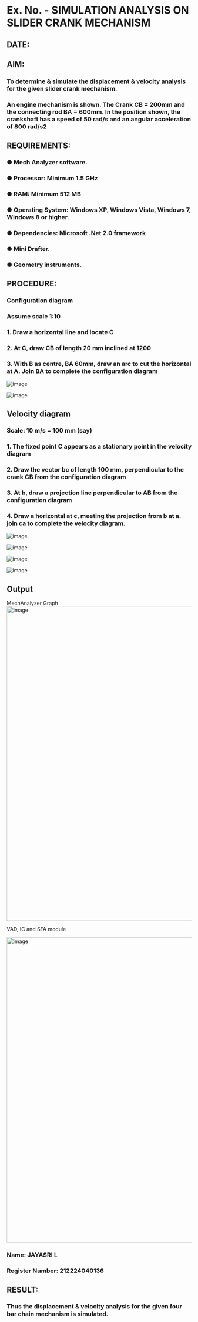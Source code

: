 # Ex. No.  - SIMULATION ANALYSIS ON SLIDER CRANK MECHANISM

## DATE: 

## AIM:
###   To determine & simulate the displacement & velocity analysis for the given slider crank mechanism. 
###   An engine mechanism is shown. The Crank CB = 200mm and the connecting rod BA = 600mm. In the position shown, the crankshaft has a speed of 50 rad/s and an angular acceleration of 800 rad/s2


## REQUIREMENTS:
###   ●	Mech Analyzer software.
###   ●	Processor: Minimum 1.5 GHz
###   ●	RAM: Minimum 512 MB
###   ●	Operating System: Windows XP, Windows Vista, Windows 7, Windows 8 or higher.
###   ●	Dependencies: Microsoft .Net 2.0 framework
###   ●	Mini Drafter.
###   ●	Geometry instruments.

## PROCEDURE:
###  Configuration diagram
###  Assume scale 1:10
###  1. Draw a horizontal line and locate C 
###  2. At C, draw CB of length 20 mm inclined at 1200 
###  3. With B as centre, BA 60mm, draw an arc to cut the horizontal at A. Join BA to complete the configuration diagram 

![image](https://github.com/Sellakumar1987/Ex.-No.2---SIMULATION-ANALYSIS-ON-SLIDER-CRANK-MECHANISM/assets/113594316/0e905314-0fc5-4e13-a513-67c95aced702)

![image](https://github.com/Sellakumar1987/Ex.-No.2---SIMULATION-ANALYSIS-ON-SLIDER-CRANK-MECHANISM/assets/113594316/590ca17d-5a31-427c-816d-975478542bcd)


## Velocity diagram
###  Scale: 10 m/s = 100 mm (say) 
###  1. The fixed point C appears as a stationary point in the velocity diagram 
###  2. Draw the vector bc of length 100 mm, perpendicular to the crank CB from the configuration diagram 
###  3. At b, draw a projection line perpendicular to AB from the configuration diagram 
###  4. Draw a horizontal at c, meeting the projection from b at a. join ca to complete the velocity diagram.

![image](https://github.com/Sellakumar1987/Ex.-No.2---SIMULATION-ANALYSIS-ON-SLIDER-CRANK-MECHANISM/assets/113594316/23ca1772-5a92-4b8b-a8bc-e149da33d297)

![image](https://github.com/Sellakumar1987/Ex.-No.2---SIMULATION-ANALYSIS-ON-SLIDER-CRANK-MECHANISM/assets/113594316/d1412f9a-dcab-4433-a9a5-b5d6d19257b9)

![image](https://github.com/Sellakumar1987/Ex.-No.2---SIMULATION-ANALYSIS-ON-SLIDER-CRANK-MECHANISM/assets/113594316/b703f1f3-def1-4fd9-a9da-6b5c4d57b632)

![image](https://github.com/Sellakumar1987/Ex.-No.2---SIMULATION-ANALYSIS-ON-SLIDER-CRANK-MECHANISM/assets/113594316/188cba1a-fe54-4549-a6e5-3bb6b8d7b120)

## Output

MechAnalyzer Graph
<img width="1366" height="854" alt="image" src="https://github.com/user-attachments/assets/d445dcf2-551a-420e-a193-f8df7749b038" />


VAD, IC and SFA module


<img width="1325" height="829" alt="image" src="https://github.com/user-attachments/assets/2e239d05-018e-4030-82ad-4cf0fb919496" />

### Name: JAYASRI L
### Register Number: 212224040136

## RESULT:
### Thus the displacement & velocity analysis for the given four bar chain mechanism is simulated.
